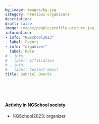 ```yaml
---
bg_image: images/bg.jpg
category: Previous organizers
description: 
draft: false
image: images/people/profile-picture.jpg
information:
- info: "NGSchool2023"
  label: Events
- info: "organizer"
  label: Role
# - info: 
#   label: Affiliation
# - info: 
#   label: Contact email
title: Gabriel Deards
---
```


<br>&nbsp;
<br>

#### Activity in NGSchool society
* NGSchool2023: organizer

